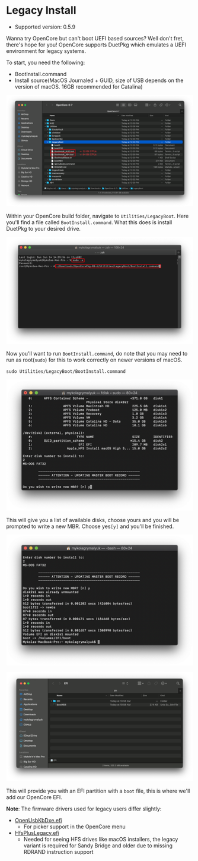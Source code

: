 # Legacy Install

* Supported version: 0.5.9

Wanna try OpenCore but can't boot UEFI based sources? Well don't fret, there's hope for you! OpenCore supports DuetPkg which emulates a UEFI environment for legacy systems.

To start, you need the following:

* BootInstall.command
* Install source(MacOS Journaled + GUID, size of USB depends on the version of macOS. 16GB recommended for Catalina)

![BootInstall Location](../images/extras/legacy-md/download.png)

Within your OpenCore build folder, navigate to `Utilities/LegacyBoot`. Here you'll find a file called `BootInstall.command`. What this does is install DuetPkg to your desired drive.

![](../images/extras/legacy-md/run-boot.png)

Now you'll want to run `BootInstall.command`, do note that you may need to run as root(`sudo`) for this to work correctly on newer versions of macOS.

```
sudo Utilities/LegacyBoot/BootInstall.command
```

![Disk Selection/writing new MBR](../images/extras/legacy-md/boot-disk.png)

This will give you a list of available disks, choose yours and you will be prompted to write a new MBR. Choose yes`[y]` and you'll be finished.

![Finished Installer](../images/extras/legacy-md/boot-done.png)

![Base EFI](../images/extras/legacy-md/efi-base.png)

This will provide you with an EFI partition with a `boot` file, this is where we'll add our OpenCore EFI.

**Note**: The firmware drivers used for legacy users differ slightly:

* [OpenUsbKbDxe.efi](https://github.com/acidanthera/OpenCorePkg/releases)
  * For picker support in the OpenCore menu
* [HfsPlusLegacy.efi](https://github.com/acidanthera/OcBinaryData/blob/master/Drivers/HfsPlusLegacy.efi)
  * Needed for seeing HFS drives like macOS installers, the legacy variant is required for Sandy Bridge and older due to missing RDRAND instruction support
